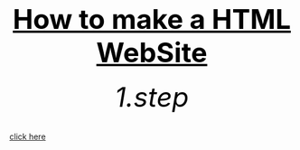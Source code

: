 <html>
<head>
	<title>f.s.</title>
</head>



<body>
        <center><h1><font size="120"><font color="black"><u>How to make a HTML WebSite</u></font></font></h1></center>
	<center><h6><font size="10"><font color="black">1.step</font></font></h6></center>
<center><h6><font size="10"><font color="black"></font></font></h6></center>
<a href="https://bulbuwad.github.io/Bulbuwa.GitHub.io/">click here</a>
</body>
</html>
